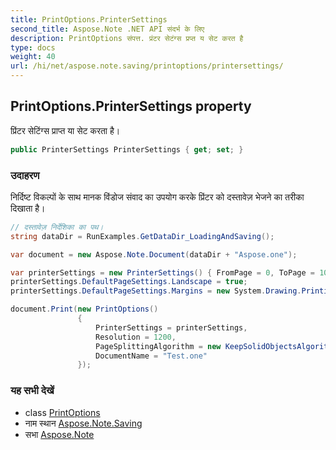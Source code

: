 ```yaml
---
title: PrintOptions.PrinterSettings
second_title: Aspose.Note .NET API संदर्भ के लिए
description: PrintOptions संपत्त. प्रंटर सेटंग्स प्रप्त य सेट करत है
type: docs
weight: 40
url: /hi/net/aspose.note.saving/printoptions/printersettings/
---
```

## PrintOptions.PrinterSettings property

प्रिंटर सेटिंग्स प्राप्त या सेट करता है।

```csharp
public PrinterSettings PrinterSettings { get; set; }
```

### उदाहरण

निर्दिष्ट विकल्पों के साथ मानक विंडोज संवाद का उपयोग करके प्रिंटर को दस्तावेज़ भेजने का तरीका दिखाता है।

```csharp
// दस्तावेज़ निर्देशिका का पथ।
string dataDir = RunExamples.GetDataDir_LoadingAndSaving();

var document = new Aspose.Note.Document(dataDir + "Aspose.one");

var printerSettings = new PrinterSettings() { FromPage = 0, ToPage = 10 };
printerSettings.DefaultPageSettings.Landscape = true;
printerSettings.DefaultPageSettings.Margins = new System.Drawing.Printing.Margins(50, 50, 150, 50);

document.Print(new PrintOptions()
               {
                   PrinterSettings = printerSettings,
                   Resolution = 1200,
                   PageSplittingAlgorithm = new KeepSolidObjectsAlgorithm(),
                   DocumentName = "Test.one"
               });
```

### यह सभी देखें

* class [PrintOptions](../)
* नाम स्थान [Aspose.Note.Saving](../../printoptions/)
* सभा [Aspose.Note](../../../)


